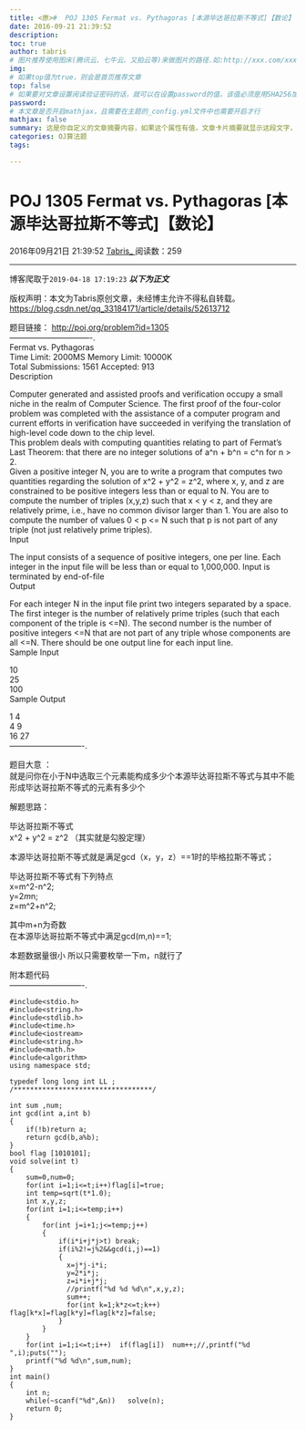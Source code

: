 ```yaml
---
title: <原>#  POJ 1305 Fermat vs. Pythagoras [本源毕达哥拉斯不等式]【数论】
date: 2016-09-21 21:39:52
description:
toc: true
author: tabris
# 图片推荐使用图床(腾讯云、七牛云、又拍云等)来做图片的路径.如:http://xxx.com/xxx.jpg
img: 
# 如果top值为true，则会是首页推荐文章
top: false
# 如果要对文章设置阅读验证密码的话，就可以在设置password的值，该值必须是用SHA256加密后的密码，防止被他人识破
password: 
# 本文章是否开启mathjax，且需要在主题的_config.yml文件中也需要开启才行
mathjax: false
summary: 这是你自定义的文章摘要内容，如果这个属性有值，文章卡片摘要就显示这段文字，否则程序会自动截取文章的部分内容作为摘要
categories: OJ算法题
tags:

---
```





#  POJ 1305 Fermat vs. Pythagoras [本源毕达哥拉斯不等式]【数论】

2016年09月21日 21:39:52  [ Tabris_ ](https://me.csdn.net/qq_33184171) 阅读数：259


--- 
 博客爬取于`2019-04-18 17:19:23`
***以下为正文***

版权声明：本文为Tabris原创文章，未经博主允许不得私自转载。
https://blog.csdn.net/qq_33184171/article/details/52613712

题目链接： [ http://poj.org/problem?id=1305 ](http://poj.org/problem?id=1305)  
——————————-.  
Fermat vs. Pythagoras  
Time Limit: 2000MS Memory Limit: 10000K  
Total Submissions: 1561 Accepted: 913  
Description

Computer generated and assisted proofs and verification occupy a small niche
in the realm of Computer Science. The first proof of the four-color problem
was completed with the assistance of a computer program and current efforts in
verification have succeeded in verifying the translation of high-level code
down to the chip level.  
This problem deals with computing quantities relating to part of Fermat’s Last
Theorem: that there are no integer solutions of a^n + b^n = c^n for n > 2\.  
Given a positive integer N, you are to write a program that computes two
quantities regarding the solution of x^2 + y^2 = z^2, where x, y, and z are
constrained to be positive integers less than or equal to N. You are to
compute the number of triples (x,y,z) such that x < y < z, and they are
relatively prime, i.e., have no common divisor larger than 1. You are also to
compute the number of values 0 < p <= N such that p is not part of any triple
(not just relatively prime triples).  
Input

The input consists of a sequence of positive integers, one per line. Each
integer in the input file will be less than or equal to 1,000,000. Input is
terminated by end-of-file  
Output

For each integer N in the input file print two integers separated by a space.
The first integer is the number of relatively prime triples (such that each
component of the triple is <=N). The second number is the number of positive
integers <=N that are not part of any triple whose components are all <=N.
There should be one output line for each input line.  
Sample Input

10  
25  
100  
Sample Output

1 4  
4 9  
16 27  
—————————-.

题目大意 ：  
就是问你在小于N中选取三个元素能构成多少个本源毕达哥拉斯不等式与其中不能形成毕达哥拉斯不等式的元素有多少个

解题思路：

毕达哥拉斯不等式  
x^2 + y^2 = z^2 （其实就是勾股定理）

本源毕达哥拉斯不等式就是满足gcd（x，y，z）==1时的毕格拉斯不等式；

毕达哥拉斯不等式有下列特点  
x=m^2-n^2;  
y=2*m*n;  
z=m^2+n^2;

其中m+n为奇数  
在本源毕达哥拉斯不等式中满足gcd(m,n)==1;

本题数据量很小 所以只需要枚举一下m，n就行了

附本题代码  
—————————-.

    
    
    #include<stdio.h>
    #include<string.h>
    #include<stdlib.h>
    #include<time.h>
    #include<iostream>
    #include<string.h>
    #include<math.h>
    #include<algorithm>
    using namespace std;
    
    typedef long long int LL ;
    /**********************************/
    
    int sum ,num;
    int gcd(int a,int b)
    {
        if(!b)return a;
        return gcd(b,a%b);
    }
    bool flag [1010101];
    void solve(int t)
    {
        sum=0,num=0;
        for(int i=1;i<=t;i++)flag[i]=true;
        int temp=sqrt(t*1.0);
        int x,y,z;
        for(int i=1;i<=temp;i++)
        {
            for(int j=i+1;j<=temp;j++)
            {
                if(i*i+j*j>t) break;
                if(i%2!=j%2&&gcd(i,j)==1)
                {
                  x=j*j-i*i;
                  y=2*i*j;
                  z=i*i+j*j;
                  //printf("%d %d %d\n",x,y,z);
                  sum++;
                  for(int k=1;k*z<=t;k++)  flag[k*x]=flag[k*y]=flag[k*z]=false;
                }
            }
        }
        for(int i=1;i<=t;i++)  if(flag[i])  num++;//,printf("%d ",i);puts("");
        printf("%d %d\n",sum,num);
    }
    int main()
    {
        int n;
        while(~scanf("%d",&n))   solve(n);
        return 0;
    }

